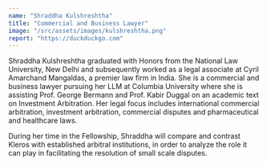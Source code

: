 ```yaml
---
name: "Shraddha Kulshreshtha"
title: "Commercial and Business Lawyer"
image: "/src/assets/images/kulshreshtha.png"
report: "https://duckduckgo.com"
---
```


Shraddha Kulshreshtha graduated with Honors from the National Law University, New Delhi and subsequently worked as a legal associate at Cyril Amarchand Mangaldas, a premier law firm in India. She is a commercial and business lawyer pursuing her LLM at Columbia University where she is assisting Prof. George Bermann and Prof. Kabir Duggal on an academic text on Investment Arbitration. Her legal focus includes international commercial arbitration, investment arbitration, commercial disputes and pharmaceutical and healthcare laws.

During her time in the Fellowship, Shraddha will compare and contrast Kleros with established arbitral institutions, in order to analyze the role it can play in facilitating the resolution of small scale disputes.
